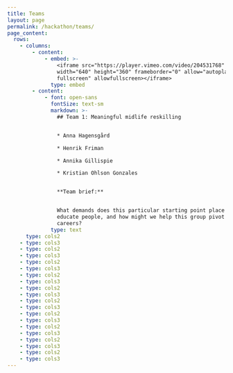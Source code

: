 ```yaml
---
title: Teams
layout: page
permalink: /hackathon/teams/
page_content:
  rows:
    - columns:
        - content:
            - embed: >-
                <iframe src="https://player.vimeo.com/video/204531768"
                width="640" height="360" frameborder="0" allow="autoplay;
                fullscreen" allowfullscreen></iframe>
              type: embed
        - content:
            - font: open-sans
              fontSize: text-sm
              markdown: >-
                ## Team 1: Meaningful midlife reskilling


                * Anna Hagensgård

                * Henrik Friman

                * Annika Gillispie

                * Kristian Ohlson Gonzales


                **Team brief:**


                What demands does this particular starting point place on how we
                educate people, and how might we help this group pivot in their
                careers?
              type: text
      type: cols2
    - type: cols3
    - type: cols2
    - type: cols3
    - type: cols2
    - type: cols3
    - type: cols2
    - type: cols3
    - type: cols2
    - type: cols3
    - type: cols2
    - type: cols3
    - type: cols2
    - type: cols3
    - type: cols2
    - type: cols3
    - type: cols2
    - type: cols3
    - type: cols2
    - type: cols3
---
```


